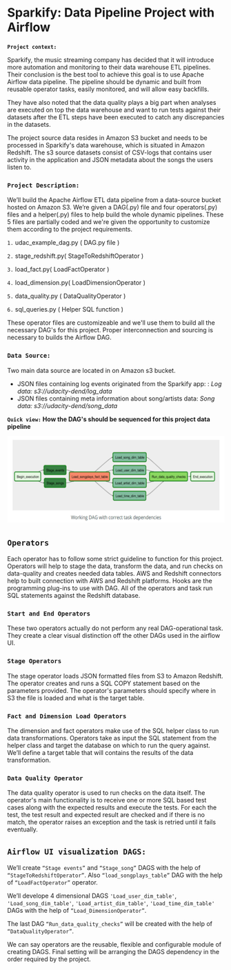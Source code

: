 # Sparkify:  Data Pipeline Project with Airflow

**`Project context:`**

Sparkify, the music streaming company has decided that it will introduce more automation and monitoring to their data warehouse ETL pipelines. Their conclusion is the best tool to achieve this goal is to use Apache Airflow data pipeline. The pipeline should be dynamic and built from reusable operator tasks, easily monitored, and will allow easy backfills. 

They have also noted that the data quality plays a big part when analyses are executed on top the data warehouse and want to run tests against their datasets after the ETL steps have been executed to catch any discrepancies in the datasets.

The project source data resides in Amazon S3 bucket and needs to be processed in Sparkify's data warehouse, which is situated in Amazon Redshift. The s3 source datasets consist of CSV-logs that contains user activity in the application and JSON metadata about the songs the users listen to.

### `Project Description:`
We’ll build the Apache Airflow ETL data pipeline from  a data-source bucket hosted on Amazon S3. We’re given a DAG(.py) file and four  operators(.py) files and a helper(.py) files to help build the whole dynamic pipelines. These 5 files are partially coded and we're given the opportunity to customize them according to the project requirements.

`1.` udac_example_dag.py ( DAG.py file )

`2.` stage_redshift.py( StageToRedshiftOperator )

`3.` load_fact.py( LoadFactOperator )

`4.` load_dimension.py( LoadDimensionOperator )

`5.` data_quality.py ( DataQualityOperator )

`6.` sql_queries.py ( Helper SQL function )

These operator files are customizeable and we'll use them to build all the necessary DAG's for this project. Proper interconnection and sourcing is necessary to builds the Airflow DAG.

### `Data Source:`
Two main data source are located in on Amazon s3 bucket. 

+ JSON files containing log events originated from the Sparkify app: : *Log data: s3://udacity-dend/log_data*
+ JSON files containing meta information about song/artists data: *Song data: s3://udacity-dend/song_data*

**`Quick view:` How the DAG's should be sequenced for this project data pipeline**

![image](https://github.com/farhadkpx/DEND-Data-Engneering-Nano-Degree-/blob/main/Data-Pipeline_with_Airflow/Sparkify_Data_Pipeline_with_Airflow/Dag_Dependency_Steps.png)


## `Operators`
Each operator has to follow some strict guideline to function for this project. Operators will help to stage the data, transform the data, and run checks on data-quality and creates needed data tables. AWS and Redshift connectors help to built connection with AWS and Redshift platforms. Hooks are the programming plug-ins to use with DAG. All of the operators and task run SQL statements against the Redshift database.

### `Start and End Operators`
These two operators actually do not perform any real DAG-operational task. They create a clear visual distinction off the other DAGs used in the airflow UI.

### `Stage Operators`
The stage operator loads JSON formatted files from S3 to Amazon Redshift. The operator creates and runs a SQL COPY statement based on the parameters provided. The operator's parameters should specify where in S3 the file is loaded and what is the target table.

### `Fact and Dimension Load Operators`
The dimension and fact operators make use of the SQL helper class to run data transformations. Operators take as input the SQL statement from the helper class and target the database on which to run the query against. We’ll define a target table that will contains the results of the data transformation.

### `Data Quality Operator`
The data quality operator is used to run checks on the data itself. The operator's main functionality is to receive one or more SQL based test cases along with the expected results and execute the tests. For each the test, the test result and expected result are checked and if there is no match, the operator raises an exception and the task is retried until it fails eventually.

## `Airflow UI visualization DAGS:` 
We’ll create `“Stage events”` and `“Stage_song”`  DAGS with the help of  `“StageToRedshiftOperator”`. Also `“load_songplays_table”` DAG with the help of `“LoadFactOperator”` operator. 

We’ll develope 4 dimensional DAGS `'Load_user_dim_table'`, `'Load_song_dim_table'`, `'Load_artist_dim_table'`, `'Load_time_dim_table'` DAGs with the help of `“Load_DimensionOperator”`.

The last  DAG `“Run_data_quality_checks”` will be created with the help of `“DataQualityOperator”`.

We can say operators are the reusable, flexible and configurable module of creating DAGS. Final setting will be arranging the DAGS dependency in the order required by the project.
	


